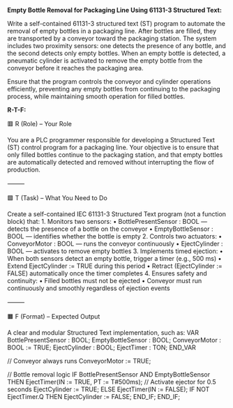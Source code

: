 **Empty Bottle Removal for Packaging Line Using 61131-3 Structured Text:**

Write a self-contained 61131-3 structured text (ST) program to automate the removal of empty bottles in a packaging line. After bottles are filled, they are transported by a conveyor toward the packaging station. The system includes two proximity sensors: one detects the presence of any bottle, and the second detects only empty bottles. When an empty bottle is detected, a pneumatic cylinder is activated to remove the empty bottle from the conveyor before it reaches the packaging area.

Ensure that the program controls the conveyor and cylinder operations efficiently, preventing any empty bottles from continuing to the packaging process, while maintaining smooth operation for filled bottles.

**R-T-F:**

🟥 R (Role) – Your Role

You are a PLC programmer responsible for developing a Structured Text (ST) control program for a packaging line. Your objective is to ensure that only filled bottles continue to the packaging station, and that empty bottles are automatically detected and removed without interrupting the flow of production.

⸻

🟩 T (Task) – What You Need to Do

Create a self-contained IEC 61131-3 Structured Text program (not a function block) that:
	1.	Monitors two sensors:
	•	BottlePresentSensor : BOOL — detects the presence of a bottle on the conveyor
	•	EmptyBottleSensor : BOOL — identifies whether the bottle is empty
	2.	Controls two actuators:
	•	ConveyorMotor : BOOL — runs the conveyor continuously
	•	EjectCylinder : BOOL — activates to remove empty bottles
	3.	Implements timed ejection:
	•	When both sensors detect an empty bottle, trigger a timer (e.g., 500 ms)
	•	Extend EjectCylinder := TRUE during this period
	•	Retract (EjectCylinder := FALSE) automatically once the timer completes
	4.	Ensures safety and continuity:
	•	Filled bottles must not be ejected
	•	Conveyor must run continuously and smoothly regardless of ejection events

⸻

🟧 F (Format) – Expected Output

A clear and modular Structured Text implementation, such as:
VAR
    BottlePresentSensor : BOOL;
    EmptyBottleSensor : BOOL;
    ConveyorMotor : BOOL := TRUE;
    EjectCylinder : BOOL;
    EjectTimer : TON;
END_VAR

// Conveyor always runs
ConveyorMotor := TRUE;

// Bottle removal logic
IF BottlePresentSensor AND EmptyBottleSensor THEN
    EjectTimer(IN := TRUE, PT := T#500ms); // Activate ejector for 0.5 seconds
    EjectCylinder := TRUE;
ELSE
    EjectTimer(IN := FALSE);
    IF NOT EjectTimer.Q THEN
        EjectCylinder := FALSE;
    END_IF;
END_IF;
